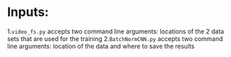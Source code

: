 # Inputs:
  1.`video_fs.py` accepts two command line arguments: locations of the 2 data sets that are used for the training
  2.`BatchNormCNN.py` accepts two command line arguments: location of the data and where to save the results
